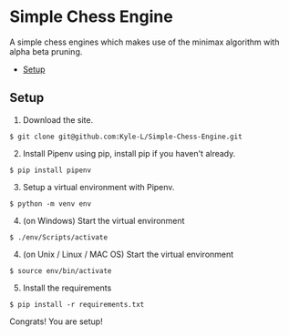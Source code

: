 # Simple Chess Engine
A simple chess engines which makes use of the minimax algorithm with alpha beta pruning.

- [Setup](#setup)

## Setup

1. Download the site.
```shell
$ git clone git@github.com:Kyle-L/Simple-Chess-Engine.git
```
2. Install Pipenv using pip, install pip if you haven't already.
```shell
$ pip install pipenv
```

3. Setup a virtual environment with Pipenv.
```shell
$ python -m venv env
```

4. (on Windows) Start the virtual environment
```shell
$ ./env/Scripts/activate
```

4. (on Unix / Linux / MAC OS) Start the virtual environment
```shell
$ source env/bin/activate
```

5. Install the requirements
```shell
$ pip install -r requirements.txt
```

Congrats! You are setup!